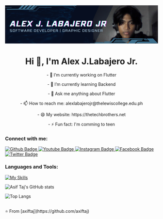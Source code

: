 ![logo](https://github.com/AlexJLabajeroJr/AlexJLabajeroJr/blob/main/Github%20banner.png)
 <h1 align="center">Hi 👋, I'm Alex J.Labajero Jr.</h1>
   <div align = "center">
  <p>- 🔭 I’m currently working on Flutter</p>  
    <p>- 🌱 I’m currently learning Backend</p>
  <p>- 💬 Ask me anything about Flutter </p>
 <p>- 📫 How to reach me: alexlabajerojr@thelewiscollege.edu.ph</p>
  <p>- 😄 My website: https://thetechbrothers.net</p>
  <p>- ⚡ Fun fact: I'm comming to teen</p>

   </div>

  
### Connect with me:
<div id="badges">
  <a align = "center" href="https://github.com/axiftaj">
    <img src="https://img.shields.io/badge/Github-white?style=for-the-badge&logo=Github&logoColor=black" alt="Github Badge"/>
  </a>
  <a  align = "center" href="https://www.youtube.com/channel/UCzvRaprYPhvAplMK36Gu0kw">
    <img src="https://img.shields.io/badge/YouTube-red?style=for-the-badge&logo=youtube&logoColor=white" alt="Youtube Badge"/>
  </a>
   <a  align = "center" href="https://www.instagram.com/axif_taj">
    <img src="https://img.shields.io/badge/Instagram-purple?style=for-the-badge&logo=instagram&logoColor=white" alt="Instagram Badge"/>
  </a>
   <a  align = "center" href="https://fb.com/aaxiftaj">
    <img src="https://img.shields.io/badge/Facebook-blue?style=for-the-badge&logo=facebook&logoColor=white" alt="Facebook Badge"/>
  </a>
   <a align = "center" href="https://twitter.com/axiftaj">
    <img src="https://img.shields.io/badge/Twitter-blue?style=for-the-badge&logo=twitter&logoColor=white" alt="Twitter Badge"/>
  </a>
</div>

### Languages and Tools:
[![My Skills](https://skillicons.dev/icons?i=flutter,dart,firebase,github,git,postman,figma,xd&perline=5)](https://skillicons.dev)

![Asif Taj's GitHub stats](https://github-readme-stats.vercel.app/api?username=axiftaj&show_icons=true&theme=dark)

![Top Langs](https://github-readme-stats.vercel.app/api/top-langs/?username=axiftaj&theme=dark)


<br>
⭐️ From [axiftaj](https://github.com/axiftaj)
